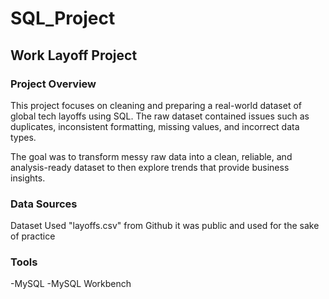 # SQL_Project
## Work Layoff Project 
### Project Overview 

This project focuses on cleaning and preparing a real-world dataset of global tech layoffs using SQL.
The raw dataset contained issues such as duplicates, inconsistent formatting, missing values, and incorrect data types.

The goal was to transform messy raw data into a clean, reliable, and analysis-ready dataset to then explore trends that provide business insights.

### Data Sources
Dataset Used "layoffs.csv" from Github it was public and used for the sake of practice  


### Tools 
-MySQL 
-MySQL Workbench 
